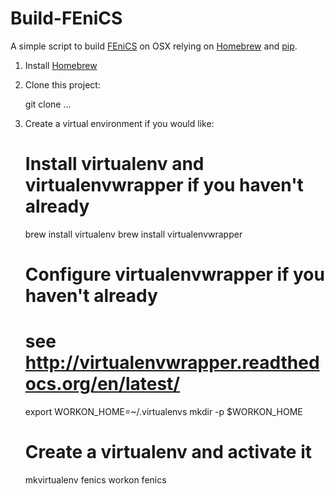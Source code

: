# Build-FEniCS

A simple script to build [FEniCS](http://fenicsproject.org) on OSX relying on
[Homebrew](http://brew.sh) and [pip](http://www.pip-installer.org).

1. Install [Homebrew](http://brew.sh)
2. Clone this project:

    git clone ...

3. Create a virtual environment if you would like:

    # Install virtualenv and virtualenvwrapper if you haven't already
    brew install virtualenv
    brew install virtualenvwrapper

    # Configure virtualenvwrapper if you haven't already
    # see http://virtualenvwrapper.readthedocs.org/en/latest/
    export WORKON_HOME=~/.virtualenvs
    mkdir -p $WORKON_HOME

    # Create a virtualenv and activate it
    mkvirtualenv fenics
    workon fenics

